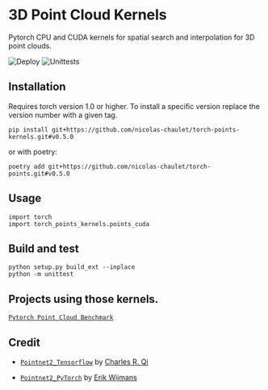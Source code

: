 # 3D Point Cloud Kernels
Pytorch CPU and CUDA kernels for spatial search and interpolation for 3D point clouds.

![Deploy](https://github.com/nicolas-chaulet/torch-points-kernels/workflows/Deploy/badge.svg) ![Unittests](https://github.com/nicolas-chaulet/torch-points-kernels/workflows/Unittests/badge.svg)

## Installation
Requires torch version 1.0 or higher. To install a specific version replace the version number with a given tag.
```
pip install git+https://github.com/nicolas-chaulet/torch-points-kernels.git#v0.5.0
```
or with poetry:
```
poetry add git+https://github.com/nicolas-chaulet/torch-points.git#v0.5.0
```

## Usage
```
import torch
import torch_points_kernels.points_cuda
```

## Build and test
```
python setup.py build_ext --inplace
python -m unittest
```

## Projects using those kernels.

[```Pytorch Point Cloud Benchmark```](https://github.com/nicolas-chaulet/deeppointcloud-benchmarks)

## Credit

* [```Pointnet2_Tensorflow```](https://github.com/charlesq34/pointnet2) by [Charles R. Qi](https://github.com/charlesq34)

* [```Pointnet2_PyTorch```](https://github.com/erikwijmans/Pointnet2_PyTorch) by [Erik Wijmans](https://github.com/erikwijmans)
